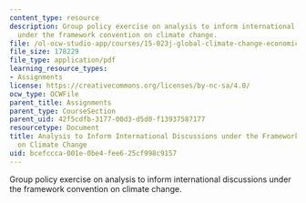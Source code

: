 ```yaml
---
content_type: resource
description: Group policy exercise on analysis to inform international discussions
  under the framework convention on climate change.
file: /ol-ocw-studio-app/courses/15-023j-global-climate-change-economics-science-and-policy-spring-2008/bcefccca001e0be4fee625cf998c9157_policy_exercise.pdf
file_size: 178229
file_type: application/pdf
learning_resource_types:
- Assignments
license: https://creativecommons.org/licenses/by-nc-sa/4.0/
ocw_type: OCWFile
parent_title: Assignments
parent_type: CourseSection
parent_uid: 42f5cdfb-3177-00d3-d5d0-f13937587177
resourcetype: Document
title: Analysis to Inform International Discussions under the Framework Convention
  on Climate Change
uid: bcefccca-001e-0be4-fee6-25cf998c9157
---
```

Group policy exercise on analysis to inform international discussions under the framework convention on climate change.